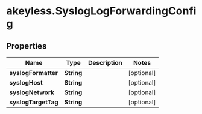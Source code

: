 # akeyless.SyslogLogForwardingConfig

## Properties

Name | Type | Description | Notes
------------ | ------------- | ------------- | -------------
**syslogFormatter** | **String** |  | [optional] 
**syslogHost** | **String** |  | [optional] 
**syslogNetwork** | **String** |  | [optional] 
**syslogTargetTag** | **String** |  | [optional] 


